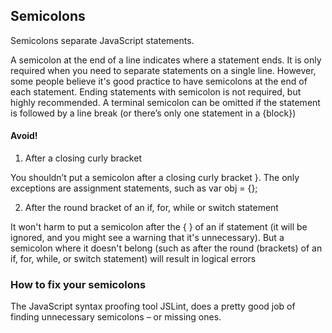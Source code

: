 ## Semicolons
Semicolons separate JavaScript statements.

A semicolon at the end of a line indicates where a statement ends. It is only required when you need to separate statements on a single line. However, some people believe it's good practice to have semicolons at the end of each statement. Ending statements with semicolon is not required, but highly recommended. A terminal semicolon can be omitted if the statement is followed by a line break (or there’s only one statement in a {block})

#### Avoid!

1. After a closing curly bracket

You shouldn’t put a semicolon after a closing curly bracket }. The only exceptions are assignment statements, such as var obj = {};

2. After the round bracket of an if, for, while or switch statement

It won't harm to put a semicolon after the { } of an if statement (it will be ignored, and you might see a warning that it's unnecessary). But a semicolon where it doesn't belong (such as after the round (brackets) of an if, for, while, or switch statement) will result in logical errors

### How to fix your semicolons

The JavaScript syntax proofing tool JSLint, does a pretty good job of finding unnecessary semicolons – or missing ones.
